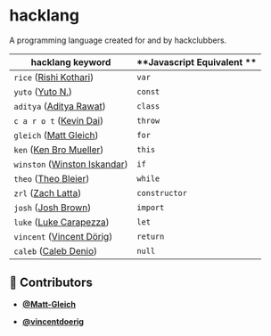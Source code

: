 <!-- DO NOT REMOVE - contributor_list:data:start:["Matt-Gleich", "vincentdoerig"]:end -->

# hacklang

A programming language created for and by hackclubbers.

| **hacklang keyword**                                               | **Javascript Equivalent ** |
| ------------------------------------------------------------------ | -------------------------- |
| `rice` ([Rishi Kothari](https://github.com/rishiosaur))            | `var`                      |
| `yuto` ([Yuto N.](https://github.com/starptr))                     | `const`                    |
| `aditya` ([Aditya Rawat](https://github.com/aditya1rawat))         | `class`                    |
| `c a r o t` ([Kevin Dai](https://github.com/TheOneKevin/))         | `throw`                    |
| `gleich` ([Matt Gleich](https://github.com/Matt-Gleich))           | `for`                      |
| `ken` ([Ken Bro Mueller](https://github.com/kenmueller))           | `this`                     |
| `winston` ([Winston Iskandar](https://github.com/winstoniskandar)) | `if`                       |
| `theo` ([Theo Bleier](https://github.com/tmb))                     | `while`                    |
| `zrl` ([Zach Latta](https://github.com/zachlatta))                 | `constructor`              |
| `josh` ([Josh Brown](https://github.com/jbis9051))                 | `import`                   |
| `luke` ([Luke Carapezza](https://github.com/lukec11))              | `let`                      |
| `vincent` ([Vincent Dörig](https://github.com/vincentdoerig))      | `return`                   |
| `caleb` ([Caleb Denio](https://github.com/cjdenio))                | `null`                     |

<!-- DO NOT REMOVE - contributor_list:start -->
## 👥 Contributors


- **[@Matt-Gleich](https://github.com/Matt-Gleich)**

- **[@vincentdoerig](https://github.com/vincentdoerig)**

<!-- DO NOT REMOVE - contributor_list:end -->
